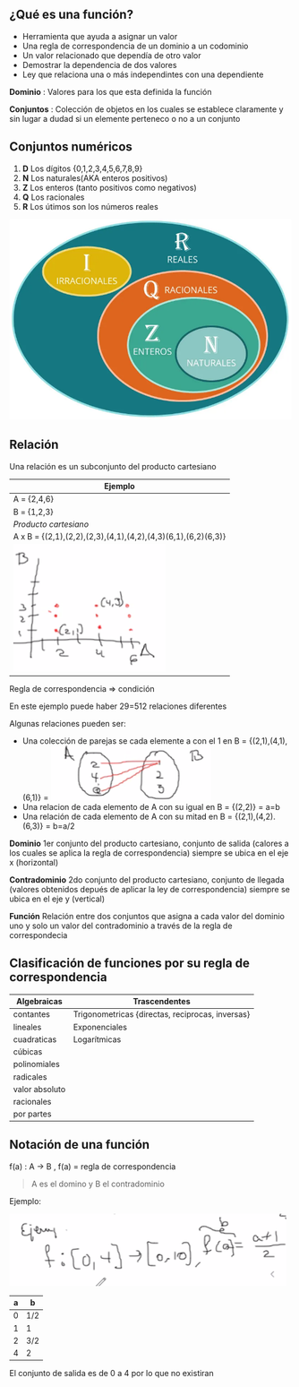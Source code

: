 ## ¿Qué es una función?

- Herramienta que ayuda a asignar un valor
- Una regla de correspondencia de un dominio a un codominio
- Un valor relacionado que dependía de otro valor
- Demostrar la dependencia de dos valores
- Ley que relaciona una o más independintes con una dependiente

**Dominio** : Valores para los que esta definida la función

**Conjuntos** : Colección de objetos en los cuales se establece claramente y sin lugar a dudad si un elemente perteneco o no a un conjunto

## Conjuntos numéricos

1. **D** Los dígitos {0,1,2,3,4,5,6,7,8,9}
2. **N** Los naturales(AKA enteros positivos)
3. **Z** Los enteros (tanto positivos como negativos) 
4. **Q** Los racionales
4. **R** Los útimos son los números reales

<img src="./img/2021-08-20-10-16.webp">

## Relación

Una relación es un subconjunto del producto cartesiano

**Ejemplo** |
--- | 
A = {2,4,6} |
B = {1,2,3} |
*Producto cartesiano* |
A x B = {(2,1),(2,2),(2,3),(4,1),(4,2),(4,3)(6,1),(6,2)(6,3)} |
<img src="./img/2021-08-20-10-25.png"> |

Regla de correspondencia => condición

En este ejemplo puede haber 29=512 relaciones diferentes

Algunas relaciones pueden ser:

- Una colección de parejas se cada elemente a con el 1 en B = {(2,1),(4,1),(6,1)} = <img src="./img/2021-08-20-10-27.png">
- Una relacion de cada elemento de A con su igual en B = {(2,2)} = a=b
- Una relación de cada elemento de A con su mitad en B = {(2,1),(4,2).(6,3)} = b=a/2

**Dominio** 1er conjunto del producto cartesiano, conjunto de salida (calores a los cuales se aplica la regla de correspondencia) siempre se ubica en el eje x (horizontal)

**Contradominio** 2do conjunto del producto cartesiano, conjunto de llegada (valores obtenidos depués de aplicar la ley de correspondencia) siempre se ubica en el eje y (vertical)

**Función** Relación entre dos conjuntos que asigna a cada valor del dominio uno y solo un valor del contradominio a través de la regla de correspondecia

## Clasificación de funciones por su regla de correspondencia

Algebraicas | Trascendentes
--- | ---
contantes | Trigonometricas {directas, reciprocas, inversas}
lineales | Exponenciales
cuadraticas | Logarítmicas
cúbicas |
polinomiales | 
radicales |
valor absoluto |
racionales |
por partes |

## Notación de una función

f(a) : A -> B , f(a) = regla de correspondencia
> A es el domino y B el contradominio

Ejemplo:

<img src="./img/2021-08-20-10-53.png">

a | b 
--- | --- 
0 | 1/2
1 | 1
2 | 3/2
4 | 2

El conjunto de salida es de 0 a 4 por lo que no existiran 
